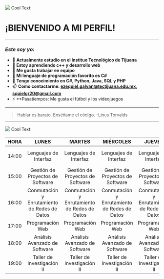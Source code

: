 ![](https://images.cooltext.com/5466329.png)
<a href="http://cooltext.com" target="_top"><img src="https://cooltext.com/images/ct_pixel.gif" width="80" height="15" alt="Cool Text: Logo and Graphics Generator" border="0" /></a>

# ¡BIENVENIDO A MI PERFIL!
---
### ***Este soy yo:***
- 🔭 **Actualmente estudio en el Instituo Tecnológico de Tijuana**
- 🌱 **Estoy aprendiendo c++ y desarrollo web**
- 👯 **Me gusta trabajar en equipo**
- 🤔 **Mi lenguaje de programación favorito es C#**
- 💬 **Tengo conocimiento en C#, Python, Java, SQL y PHP**
- 📫 **Como contactarme: ezequiel.galvan@tectijuana.edu.mx, squielgr20@gmail.com**
- ⚡ **Pasatiempos: Me gusta el fútbol y los videojuegos
---
> Hablar es barato. Enséñame el código. -Linus Torvalds
---
![](https://images.cooltext.com/5466321.png)
<a href="http://cooltext.com" target="_top"><img src="https://cooltext.com/images/ct_pixel.gif" width="80" height="15" alt="Cool Text: Logo and Graphics Generator" border="0" /></a>

|  HORA |                     LUNES                    |                    MARTES                    |                   MIÉRCOLES                  |                    JUEVES                    |                    VIERNES                   |
|:-----:|:--------------------------------------------:|:--------------------------------------------:|:--------------------------------------------:|:--------------------------------------------:|:--------------------------------------------:|
| 14:00 |             Lenguajes de Interfaz            |             Lenguajes de Interfaz            |             Lenguajes de Interfaz            |             Lenguajes de Interfaz            |       Gestión  de Proyectos de Software      |
| 15:00 |       Gestión  de Proyectos de Software      |       Gestión  de Proyectos de Software      |       Gestión  de Proyectos de Software      |       Gestión  de Proyectos de Software      |       Gestión  de Proyectos de Software      |
| 16:00 | Conmutación y Enrutamiento de Redes de Datos | Conmutación y Enrutamiento de Redes de Datos | Conmutación y Enrutamiento de Redes de Datos | Conmutación y Enrutamiento de Redes de Datos | Conmutación y Enrutamiento de Redes de Datos |
| 17:00 |               Programación Web               |               Programación Web               |               Programación Web               |               Programación Web               |               Programación Web               |
| 18:00 |         Análisis Avanzado de Software        |         Análisis Avanzado de Software        |         Análisis Avanzado de Software        |         Análisis Avanzado de Software        |         Análisis Avanzado de Software        |
| 19:00 |          Taller de Investigación II          |          Taller de Investigación II          |          Taller de Investigación II          |          Taller de Investigación II          |                                              |
